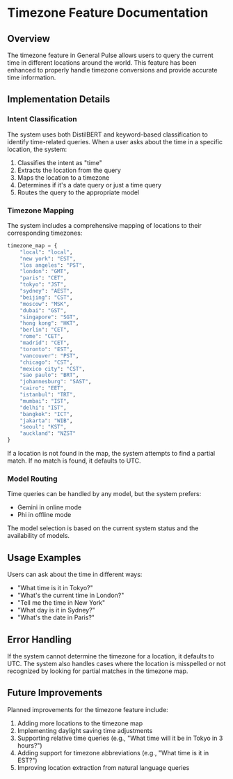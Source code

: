 # Timezone Feature Documentation

## Overview

The timezone feature in General Pulse allows users to query the current time in different locations around the world. This feature has been enhanced to properly handle timezone conversions and provide accurate time information.

## Implementation Details

### Intent Classification

The system uses both DistilBERT and keyword-based classification to identify time-related queries. When a user asks about the time in a specific location, the system:

1. Classifies the intent as "time"
2. Extracts the location from the query
3. Maps the location to a timezone
4. Determines if it's a date query or just a time query
5. Routes the query to the appropriate model

### Timezone Mapping

The system includes a comprehensive mapping of locations to their corresponding timezones:

```python
timezone_map = {
    "local": "local",
    "new york": "EST",
    "los angeles": "PST",
    "london": "GMT",
    "paris": "CET",
    "tokyo": "JST",
    "sydney": "AEST",
    "beijing": "CST",
    "moscow": "MSK",
    "dubai": "GST",
    "singapore": "SGT",
    "hong kong": "HKT",
    "berlin": "CET",
    "rome": "CET",
    "madrid": "CET",
    "toronto": "EST",
    "vancouver": "PST",
    "chicago": "CST",
    "mexico city": "CST",
    "sao paulo": "BRT",
    "johannesburg": "SAST",
    "cairo": "EET",
    "istanbul": "TRT",
    "mumbai": "IST",
    "delhi": "IST",
    "bangkok": "ICT",
    "jakarta": "WIB",
    "seoul": "KST",
    "auckland": "NZST"
}
```

If a location is not found in the map, the system attempts to find a partial match. If no match is found, it defaults to UTC.

### Model Routing

Time queries can be handled by any model, but the system prefers:
- Gemini in online mode
- Phi in offline mode

The model selection is based on the current system status and the availability of models.

## Usage Examples

Users can ask about the time in different ways:

- "What time is it in Tokyo?"
- "What's the current time in London?"
- "Tell me the time in New York"
- "What day is it in Sydney?"
- "What's the date in Paris?"

## Error Handling

If the system cannot determine the timezone for a location, it defaults to UTC. The system also handles cases where the location is misspelled or not recognized by looking for partial matches in the timezone map.

## Future Improvements

Planned improvements for the timezone feature include:

1. Adding more locations to the timezone map
2. Implementing daylight saving time adjustments
3. Supporting relative time queries (e.g., "What time will it be in Tokyo in 3 hours?")
4. Adding support for timezone abbreviations (e.g., "What time is it in EST?")
5. Improving location extraction from natural language queries
